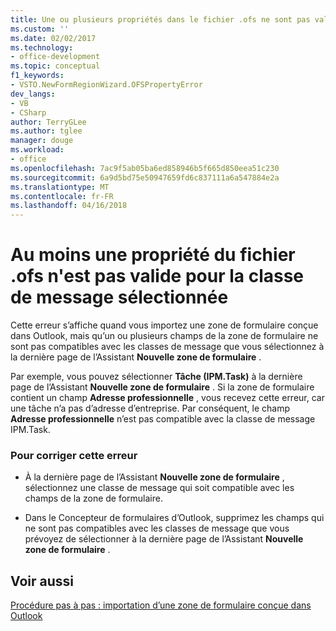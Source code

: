 ```yaml
---
title: Une ou plusieurs propriétés dans le fichier .ofs ne sont pas valides pour la classe de message sélectionnée | Documents Microsoft
ms.custom: ''
ms.date: 02/02/2017
ms.technology:
- office-development
ms.topic: conceptual
f1_keywords:
- VSTO.NewFormRegionWizard.OFSPropertyError
dev_langs:
- VB
- CSharp
author: TerryGLee
ms.author: tglee
manager: douge
ms.workload:
- office
ms.openlocfilehash: 7ac9f5ab05ba6ed858946b5f665d850eea51c230
ms.sourcegitcommit: 6a9d5bd75e50947659fd6c837111a6a547884e2a
ms.translationtype: MT
ms.contentlocale: fr-FR
ms.lasthandoff: 04/16/2018
---
```

# <a name="one-or-more-properties-in-the-ofs-file-are-not-valid-for-the-message-class-selected"></a>Au moins une propriété du fichier .ofs n'est pas valide pour la classe de message sélectionnée
  Cette erreur s’affiche quand vous importez une zone de formulaire conçue dans Outlook, mais qu’un ou plusieurs champs de la zone de formulaire ne sont pas compatibles avec les classes de message que vous sélectionnez à la dernière page de l’Assistant **Nouvelle zone de formulaire** .  
  
 Par exemple, vous pouvez sélectionner **Tâche (IPM.Task)** à la dernière page de l’Assistant **Nouvelle zone de formulaire** . Si la zone de formulaire contient un champ **Adresse professionnelle** , vous recevez cette erreur, car une tâche n’a pas d’adresse d’entreprise. Par conséquent, le champ **Adresse professionnelle** n’est pas compatible avec la classe de message IPM.Task.  
  
### <a name="to-correct-this-error"></a>Pour corriger cette erreur  
  
-   À la dernière page de l’Assistant **Nouvelle zone de formulaire** , sélectionnez une classe de message qui soit compatible avec les champs de la zone de formulaire.  
  
-   Dans le Concepteur de formulaires d’Outlook, supprimez les champs qui ne sont pas compatibles avec les classes de message que vous prévoyez de sélectionner à la dernière page de l’Assistant **Nouvelle zone de formulaire** .  
  
## <a name="see-also"></a>Voir aussi  
 [Procédure pas à pas : importation d’une zone de formulaire conçue dans Outlook](../vsto/walkthrough-importing-a-form-region-that-is-designed-in-outlook.md)  
  
  